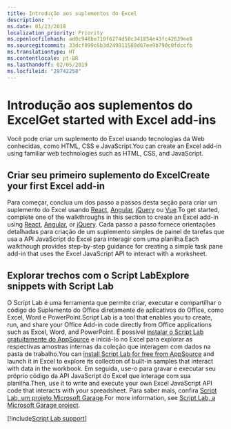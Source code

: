 ```yaml
---
title: Introdução aos suplementos do Excel
description: ''
ms.date: 01/23/2018
localization_priority: Priority
ms.openlocfilehash: ad0c948be710f6274d50c341854e43fc42639ee8
ms.sourcegitcommit: 33dcf099c6b3d249811580d67ee9b790c0fdccfb
ms.translationtype: HT
ms.contentlocale: pt-BR
ms.lasthandoff: 02/05/2019
ms.locfileid: "29742258"
---
```

# <a name="get-started-with-excel-add-ins"></a><span data-ttu-id="e8a6a-102">Introdução aos suplementos do Excel</span><span class="sxs-lookup"><span data-stu-id="e8a6a-102">Get started with Excel add-ins</span></span>

<span data-ttu-id="e8a6a-103">Você pode criar um suplemento do Excel usando tecnologias da Web conhecidas, como HTML, CSS e JavaScript.</span><span class="sxs-lookup"><span data-stu-id="e8a6a-103">You can create an Excel add-in using familiar web technologies such as HTML, CSS, and JavaScript.</span></span> 

## <a name="create-your-first-excel-add-in"></a><span data-ttu-id="e8a6a-104">Criar seu primeiro suplemento do Excel</span><span class="sxs-lookup"><span data-stu-id="e8a6a-104">Create your first Excel add-in</span></span>

<span data-ttu-id="e8a6a-105">Para começar, conclua um dos passo a passos desta seção para criar um suplemento do Excel usando [React](../quickstarts/excel-quickstart-react.md), [Angular](../quickstarts/excel-quickstart-angular.md), [jQuery](../quickstarts/excel-quickstart-jquery.md) ou [Vue](../quickstarts/excel-quickstart-vue.md).</span><span class="sxs-lookup"><span data-stu-id="e8a6a-105">To get started, complete one of the walkthroughs in this section to create an Excel add-in using [React](../quickstarts/excel-quickstart-react.md), [Angular](../quickstarts/excel-quickstart-angular.md), or [jQuery](../quickstarts/excel-quickstart-jquery.md).</span></span> <span data-ttu-id="e8a6a-106">Cada passo a passo fornece orientações detalhadas para criação de um suplemento simples de painel de tarefas que usa a API JavaScript do Excel para interagir com uma planilha.</span><span class="sxs-lookup"><span data-stu-id="e8a6a-106">Each walkthough provides step-by-step guidance for creating a simple task pane add-in that uses the Excel JavaScript API to interact with a worksheet.</span></span> 

## <a name="explore-snippets-with-script-lab"></a><span data-ttu-id="e8a6a-107">Explorar trechos com o Script Lab</span><span class="sxs-lookup"><span data-stu-id="e8a6a-107">Explore snippets with Script Lab</span></span>

<span data-ttu-id="e8a6a-108">O Script Lab é uma ferramenta que permite criar, executar e compartilhar o código do Suplemento do Office diretamente de aplicativos do Office, como Excel, Word e PowerPoint.</span><span class="sxs-lookup"><span data-stu-id="e8a6a-108">Script Lab is a tool that enables you to create, run, and share your Office Add-in code directly from Office applications such as Excel, Word, and PowerPoint.</span></span> <span data-ttu-id="e8a6a-109">É possível [instalar o Script Lab gratuitamente do AppSource](https://appsource.microsoft.com/product/office/WA104380862?src=office&corrid=ed93ce54-3f2c-48ab-9df7-d9913f7b190b&omexanonuid=4a0102fb-b31a-4b9f-9bb0-39d4cc6b789d) e iniciá-lo no Excel para explorar as respectivas amostras internas da coleção que interagem com dados na pasta de trabalho.</span><span class="sxs-lookup"><span data-stu-id="e8a6a-109">You can [install Script Lab for free from AppSource](https://appsource.microsoft.com/product/office/WA104380862?src=office&corrid=ed93ce54-3f2c-48ab-9df7-d9913f7b190b&omexanonuid=4a0102fb-b31a-4b9f-9bb0-39d4cc6b789d) and launch it in Excel to explore its collection of built-in samples that interact with data in the workbook.</span></span> <span data-ttu-id="e8a6a-110">Em seguida, use-o para gravar e executar seu próprio código da API JavaScript do Excel que interage com sua planilha.</span><span class="sxs-lookup"><span data-stu-id="e8a6a-110">Then, use it to write and execute your own Excel JavaScript API code that interacts with your spreadsheet.</span></span> <span data-ttu-id="e8a6a-111">Para saber mais, confira [Script Lab, um projeto Microsoft Garage](https://github.com/OfficeDev/script-lab/blob/master/README.md).</span><span class="sxs-lookup"><span data-stu-id="e8a6a-111">For more information, see [Script Lab, a Microsoft Garage project](https://github.com/OfficeDev/script-lab/blob/master/README.md).</span></span>

[!include[Script Lab support](../includes/alert-script-lab-support.md)]
